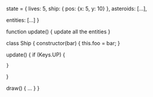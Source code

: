 state = {
  lives: 5,
  ship: {
    pos: {x: 5, y: 10}
  },
  asteroids: [...],


  entities: [...]
}

function update() {
  update all the entities
}

class Ship {
  constructor(bar) {
    this.foo = bar;
  }

  update() {
    if (Keys.UP) {

    }
  }

  draw() {
    ...
  }
}